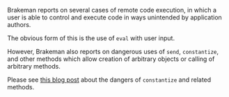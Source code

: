 Brakeman reports on several cases of remote code execution, in which a user is able to control and execute code in ways unintended by application authors.

The obvious form of this is the use of `eval` with user input.

However, Brakeman also reports on dangerous uses of `send`, `constantize`, and other methods which allow creation of arbitrary objects or calling of arbitrary methods.

Please see [this blog post](http://blog.conviso.com.br/2013/02/exploiting-unsafe-reflection-in.html) about the dangers of `constantize` and related methods.
